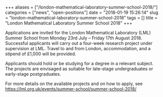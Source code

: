 +++
aliases = ["/london-mathematical-laboratory-summer-school-2018/"]
categories = ["news", "open-positions"]
date = "2018-01-19 15:26:14"
slug = "london-mathematical-laboratory-summer-school-2018"
tags = []
title = "London Mathematical Laboratory Summer School 2018"
+++

Applications are invited for the London Mathematical Laboratory (LML)
Summer School from Monday 23rd July –
Friday 17th August 2018. Successful applicants will carry out a
four-week research project under supervision at LML. Travel to and from
London, accommodation, and a stipend of £1,000 will be provided.

Applicants should hold or be studying for a degree in a relevant
subject. The projects are envisaged as suitable for late-stage
undergraduates or early-stage postgraduates.

For more details on the available projects and on how to apply, see
<https://lml.org.uk/events/summer-school/summer-school-2018/>
